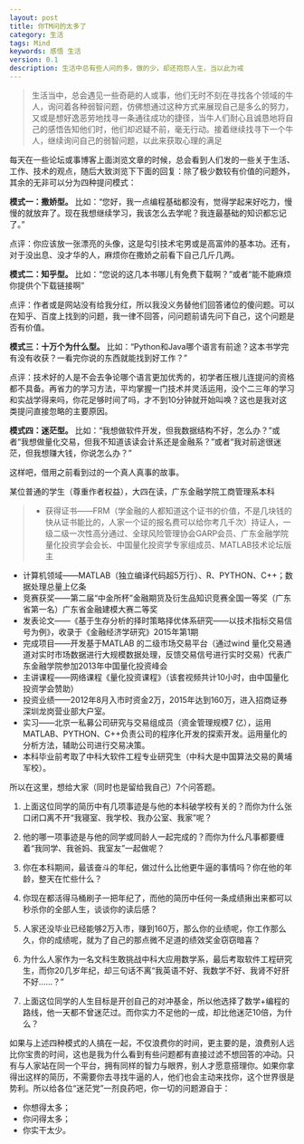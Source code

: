 ```yaml
---
layout: post
title: 你TM问的太多了
category: 生活
tags: Mind
keywords: 感悟 生活
version: 0.1
description: 生活中总有些人问的多，做的少，却还抱怨人生，当以此为戒
---
```


> 生活当中，总会遇见一些奇葩的人或事，他们无时不刻在寻找各个领域的牛人，询问着各种弱智问题，仿佛想通过这种方式来展现自己是多么的努力，又或是想好逸恶劳地找寻一条通往成功的捷径，当牛人们耐心且诚恳地将自己的感悟告知他们时，他们却迟疑不前，毫无行动。接着继续找寻下一个牛人，继续询问自己的弱智问题，以此来获取心理的满足  

每天在一些论坛或事博客上面浏览文章的时候，总会看到人们发的一些关于生活、工作、技术的观点，随后大致浏览下下面的回复：除了极少数较有价值的问题外，其余的无非可以分为四种提问模式：

**模式一：撒娇型。** 比如：“您好，我一点编程基础都没有，觉得学起来好吃力，慢慢的就放弃了。现在我想继续学习，我该怎么去学呢？我连最基础的知识都忘记了。”

点评：你应该放一张漂亮的头像，这是勾引技术宅男或是高富帅的基本功。还有，对于没出息、没才华的人，麻烦你在撒娇之前看下自己几斤几两。

**模式二：知乎型。** 比如：“您说的这几本书哪儿有免费下载啊？”或者“能不能麻烦你提供个下载链接啊”

点评：作者或是网站没有给我分红，所以我没义务替他们回答诸位的傻问题。可以在知乎、百度上找到的问题，我一律不回答，问问题前请先问下自己，这个问题是否有价值。

**模式三：十万个为什么型。** 比如：“Python和Java哪个语言有前途？这本书学完有没有收获？一看完你说的东西就能找到好工作？”

点评：技术好的人是不会去争论哪个语言更加优秀的，初学者压根儿连提问的资格都不具备。再省力的学习方法，平均掌握一门技术并灵活运用，没个二三年的学习和实战学得来吗，你花足够时间了吗，才不到10分钟就开始叫唤？这也是我对这类提问直接忽略的主要原因。

**模式四：迷茫型。** 比如：“我想做软件开发，但我数据结构不好，怎么办？”或者“我想做量化交易，但我不知道该读会计系还是金融系？”或者“我对前途很迷茫，但我想赚大钱，你说怎么办？”

这样吧，借用之前看到过的一个真人真事的故事。

某位普通的学生（尊重作者权益），大四在读，广东金融学院工商管理系本科

> - 获得证书——FRM（学金融的人都知道这个证书的价值，不是几块钱的快从证书能比的，人家一个证的报名费可以给你考几千次）持证人，一级二级一次性高分通过、全球风险管理协会GARP会员、广东金融学院量化投资学会会长、中国量化投资学专家组成员、MATLAB技术论坛版主
- 计算机领域——MATLAB（独立编译代码超5万行）、R、PYTHON、C++；数据处理总量上亿条
- 竞赛获奖——第二届“中金所杯”金融期货及衍生品知识竞赛全国一等奖（广东省第一名）广东省金融建模大赛二等奖
- 发表论文——《基于生存分析的择时策略择优体系研究——以技术指标交易信号为例》，收录于《金融经济学研究》2015年第1期
- 完成项目——开发基于MATLAB 的二级市场交易平台（通过wind 量化交易通道对实时市场数据进行大规模数据处理，反馈交易信号进行实时交易）代表广东金融学院参加2013年中国量化投资峰会
- 主讲课程——网络课程《量化投资课程》（该套视频共计10小时，由中国量化投资学会赞助）
- 投资业绩——2012年8月入市时资金2万，2015年达到160万，进入招商证券深圳龙岗营业部大户室。
- 实习——北京一私募公司研究与交易组成员（资金管理规模7 亿），运用MATLAB、PYTHON、C++负责公司的程序化开发的探索开发。运用量化的分析方法，辅助公司进行交易决策。
- 本科毕业前考取了中科大软件工程专业研究生（中科大是中国算法交易的黄埔军校）。

所以在这里，想给大家（同时也是留给我自己）7个问答题。

1. 上面这位同学的简历中有几项事迹是与他的本科破学校有关的？而你为什么张口闭口离不开“我寝室、我学校、我办公室、我家”呢？

2. 他的哪一项事迹是与他的同学或同龄人一起完成的？而你为什么凡事都要缠着“我同学、我爸妈、我室友”一起做呢？

3. 你在本科期间，最该奋斗的年纪，做过什么比他更牛逼的事情吗？你在他的年龄，整天在忙些什么？

4. 你现在都活得马桶刷子一把年纪了，而他的简历中任何一条成绩揪出来都可以秒杀你的全部人生，谈谈你的读后感？

5. 人家还没毕业已经能够2万入市，赚到160万，那么你的业绩呢，你工作那么久，你的成绩呢，就为了自己的那点微不足道的绩效奖金窃窃暗喜？

6. 为什么人家作为一名文科生敢挑战中科大应用数学系，最后考取软件工程研究生，而你20几岁年纪，却三句话不离“我英语不好、我数学不好、我肾不好肝不好……？”

7. 上面这位同学的人生目标是开创自己的对冲基金，所以他选择了数学+编程的路线，他一天都不曾迷茫过。而你实力不足他的一成，却比他迷茫10倍，为什么？

如果与上述四种模式的人搞在一起，不仅浪费你的时间，更主要的是，浪费别人远比你宝贵的时间，这也是我为什么看到有些问题都有直接过滤不想回答的冲动。只有与人家站在同一个平台，拥有同样的智力与眼界，别人才愿意搭理你。如果你拿得出这样的简历，不需要你去寻找牛逼的人，他们也会主动来找你，这个世界很是势利。所以给各位“迷茫党”一剂良药吧，你一切的问题源自于：

- 你想得太多；
- 你问得太多；
- 你实干太少。
